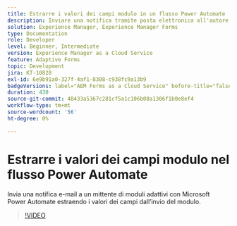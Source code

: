 ```yaml
---
title: Estrarre i valori dei campi modulo in un flusso Power Automate
description: Inviare una notifica tramite posta elettronica all'autore del modulo in un flusso di lavoro di Microsoft Power Automate
solution: Experience Manager, Experience Manager Forms
type: Documentation
role: Developer
level: Beginner, Intermediate
version: Experience Manager as a Cloud Service
feature: Adaptive Forms
topic: Development
jira: KT-10828
exl-id: 6e9b91a0-327f-4af1-8308-c938fc9a13b9
badgeVersions: label="AEM Forms as a Cloud Service" before-title="false"
duration: 430
source-git-commit: 48433a5367c281cf5a1c106b08a1306f1b0e8ef4
workflow-type: tm+mt
source-wordcount: '56'
ht-degree: 0%

---
```


# Estrarre i valori dei campi modulo nel flusso Power Automate

Invia una notifica e-mail a un mittente di moduli adattivi con Microsoft Power Automate estraendo i valori dei campi dall’invio del modulo.

>[!VIDEO](https://video.tv.adobe.com/v/345957?quality=12&learn=on)

